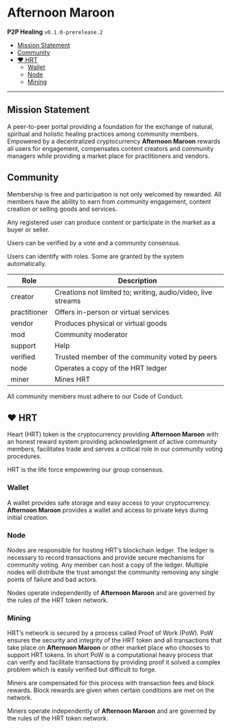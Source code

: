 # Afternoon Maroon

**P2P Healing** `v0.1.0-prerelease.2`

- [Mission Statement](#mission-statement)
- [Community](#community)
- [♥ HRT](#-hrt)
  - [Wallet](#wallet)
  - [Node](#node)
  - [Mining](#mining)

---

## Mission Statement

A peer-to-peer portal providing a foundation for the exchange of natural, spiritual and holistic healing practices among community members. Empowered by a decentralized cryptocurrency **Afternoon Maroon** rewards all users for engagement, compensates content creators and community managers while providing a market place for practitioners and vendors.

## Community

Membership is free and participation is not only welcomed by rewarded. All members have the ability to earn from community engagement, content creation or selling goods and services.

Any registered user can produce content or participate in the market as a buyer or seller.

Users can be verified by a vote and a community consensus.

Users can identify with roles. Some are granted by the system automatically.

| Role | Description |
| --- | --- |
| creator | Creations not limited to; writing, audio/video, live streams |
| practitioner | Offers in-person or virtual services |
| vendor | Produces physical or virtual goods |
| mod | Community moderator |
| support | Help  |
| verified | Trusted member of the community voted by peers |
| node | Operates a copy of the HRT ledger |
| miner | Mines HRT |

All community members must adhere to our Code of Conduct.

## ♥ HRT

Heart (HRT) token is the cryptocurrency providing **Afternoon Maroon** with an honest reward system providing acknowledgment of active community members, facilitates trade and serves a critical role in our community voting procedures.

HRT is the life force empowering our group consensus. 

### Wallet

A wallet provides safe storage and easy access to your cryptocurrency. **Afternoon Maroon** provides a wallet and access to private keys during initial creation.

### Node

Nodes are responsible for hosting HRT’s blockchain ledger. The ledger is necessary to record transactions and provide secure mechanisms for community voting. Any member can host a copy of the ledger. Multiple nodes will distribute the trust amongst the community removing any single points of failure and bad actors.

Nodes operate independently of **Afternoon Maroon** and are governed by the rules of the HRT token network.

### Mining

HRT’s network is secured by a process called Proof of Work (PoW). PoW ensures the security and integrity of the HRT token and all transactions that take place on **Afternoon Maroon** or other market place who chooses to support HRT tokens. In short PoW is a computational heavy process that can verify and facilitate transactions by providing proof it solved a complex problem which is easily verified but difficult to forge.

Miners are compensated for this process with transaction fees and block rewards. Block rewards are given when certain conditions are met on the network.

Miners operate independently of **Afternoon Maroon** and are governed by the rules of the HRT token network.
